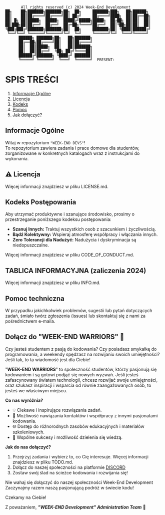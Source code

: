 ```
       All rights reserved (c) 2024 Week-End Development
██╗    ██╗███████╗███████╗██╗  ██╗     ███████╗███╗   ██╗██████╗
██║    ██║██╔════╝██╔════╝██║ ██╔╝     ██╔════╝████╗  ██║██╔══██╗
██║ █╗ ██║█████╗  █████╗  █████╔╝█████╗█████╗  ██╔██╗ ██║██║  ██║
██║███╗██║██╔══╝  ██╔══╝  ██╔═██╗╚════╝██╔══╝  ██║╚██╗██║██║  ██║
╚███╔███╔╝███████╗███████╗██║  ██╗     ███████╗██║ ╚████║██████╔╝
 ╚══╝╚══╝ ╚══════╝╚══════╝╚═╝  ╚═╝     ╚══════╝╚═╝  ╚═══╝╚═════╝
      ██████╗ ███████╗██╗   ██╗███████╗
      ██╔══██╗██╔════╝██║   ██║██╔════╝
      ██║  ██║█████╗  ██║   ██║███████╗
      ██║  ██║██╔══╝  ╚██╗ ██╔╝╚════██║
      ██████╔╝███████╗ ╚████╔╝ ███████║
      ╚═════╝ ╚══════╝  ╚═══╝  ╚══════╝  PRESENT:
```
# SPIS TREŚCI
1. [Informacje Ogólne](#informacje-ogólne)
1. [Licencja](#⚠️-licencja)
1. [Kodeks](#kodeks-postępowania)
1. [Pomoc](#pomoc-techniczna)
1. [Jak dołączyć?](#dołącz-do-week-end-warriors-🚀)

## Informacje Ogólne
Witaj w repozytorium `"WEEK-END DEVS"`! \
To repozytorium zawiera zadania i prace domowe dla studentów, zorganizowane w konkretnych katalogach wraz z instrukcjami do wykonania.

## ⚠️ Licencja
Więcej informacji znajdziesz w pliku LICENSE.md.

## Kodeks Postępowania
Aby utrzymać produktywne i szanujące środowisko, prosimy o przestrzeganie poniższego kodeksu postępowania:

* **Szanuj Innych:** Traktuj wszystkich osob z szacunkiem i życzliwością.
* **Bądź Kolektywny:** Wspieraj atmosferę współpracy i włączania innych.
* **Zero Tolerancji dla Nadużyć:** Nadużycia i dyskryminacja są niedopuszczalne.

Więcej informacji znajdziesz w pliku CODE_OF_CONDUCT.md.

## TABLICA INFORMACYJNA (zaliczenia 2024)
Więcej informacji znajdziesz w pliku INFO.md.

## Pomoc techniczna
W przypadku jakichkolwiek problemów, sugestii lub pytań dotyczących zadań, śmiało twórz zgłoszenia (issues) lub skontaktuj się z nami za pośrednictwem e-maila.

## Dołącz do "WEEK-END WARRIORS" 🚀

Czy jesteś studentem z pasją do kodowania? Czy posiadasz smykałkę do programowania, a weekendy spędzasz na rozwijaniu swoich umiejętności? Jeśli tak, to ta wiadomość jest dla Ciebie!

"**WEEK-END WARRIORS**" to społeczność studentów, którzy pasjonują się kodowaniem i są gotowi podjąć się nowych wyzwań. Jeśli jesteś zafascynowany światem technologii, chcesz rozwijać swoje umiejętności, oraz szukasz inspiracji i wsparcia od równie zaangażowanych osób, to jesteś we właściwym miejscu.

**Co nas wyróżnia?**
- 💡 Ciekawe i inspirujące rozwiązania zadań.
- 🤝 Możliwość nawiązania kontaktów i współpracy z innymi pasjonatami kodowania.
- 🌐 Dostęp do różnorodnych zasobów edukacyjnych i materiałów szkoleniowych.
- 🎉 Wspólne sukcesy i możliwość dzielenia się wiedzą.

**Jak do nas dołączyć?**
1. Przejrzyj zadania i wybierz to, co Cię interesuje.
    Więcej informacji znajdziesz w pliku TODO.md.
2. Dołącz do naszej społeczności na platformie [DISCORD](https://discord.com/invite/PDfx93dxq3)
3. Zostaw swój ślad na ścieżce kodowania i rozwijania się!

Nie wahaj się dołączyć do naszej społeczności Week-End Development Zaczynajmy razem naszą pasjonującą podróż w świecie kodu!

Czekamy na Ciebie!

Z poważaniem,
***"WEEK-END Development" Administration Team*** 🚀